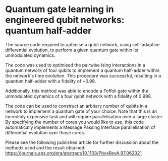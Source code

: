 # Quantum gate learning in engineered qubit networks: quantum half-adder

The source code required to optimise a qubit network, using self-adaptive differential evolution, to perform a given quantum gate within its unmodulated dynamics.

The code was used to optimised the pairwise Ising interactions in a quantum network of four qubits to implement a quantum half-adder within the network's time evolution. This procedure was successful, resulting in a quantum half-adder with a fidelity of ~0.98. 

Additionally, this method was able to encode a Toffoli gate within the unmodulated dynamics of a four qubit network with a fidelity of 0.998.

The code can be used to construct an arbitary number of qubits in a network to implement a quantum gate of your choice. Note that this is an incredibly expensive task and will require parallelisation over a large cluster. By specifying the number of cores you would like to use, this code automatically implements a Message Passing Interface parallelisation of differential evolution over those cores.

Please see the following published article for further discussion about the methods used and the result obtained:
https://journals.aps.org/pra/abstract/10.1103/PhysRevA.97.062321
